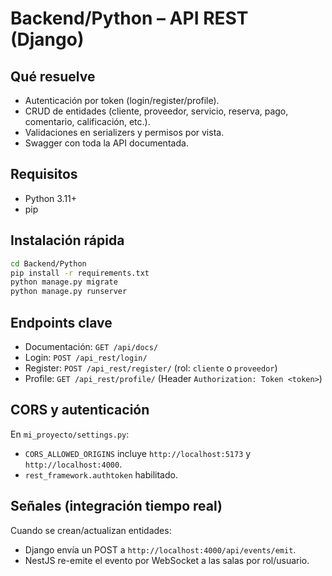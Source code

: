 # Backend/Python – API REST (Django)

## Qué resuelve
- Autenticación por token (login/register/profile).
- CRUD de entidades (cliente, proveedor, servicio, reserva, pago, comentario, calificación, etc.).
- Validaciones en serializers y permisos por vista.
- Swagger con toda la API documentada.

## Requisitos
- Python 3.11+
- pip

## Instalación rápida
```bash 
cd Backend/Python
pip install -r requirements.txt
python manage.py migrate
python manage.py runserver
```

## Endpoints clave
- Documentación: `GET /api/docs/`
- Login: `POST /api_rest/login/`
- Register: `POST /api_rest/register/` (rol: `cliente` o `proveedor`)
- Profile: `GET /api_rest/profile/` (Header `Authorization: Token <token>`)

## CORS y autenticación
En `mi_proyecto/settings.py`:
- `CORS_ALLOWED_ORIGINS` incluye `http://localhost:5173` y `http://localhost:4000`.
- `rest_framework.authtoken` habilitado.

## Señales (integración tiempo real)
Cuando se crean/actualizan entidades:
- Django envía un POST a `http://localhost:4000/api/events/emit`.
- NestJS re-emite el evento por WebSocket a las salas por rol/usuario.
